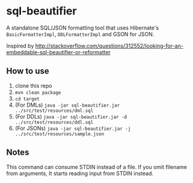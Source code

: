sql-beautifier
================

A standalone SQL/JSON formatting tool that uses Hibernate's `BasicFormatterImpl`, `DDLFormatterImpl` and GSON for JSON.

Inspired by http://stackoverflow.com/questions/312552/looking-for-an-embeddable-sql-beautifier-or-reformatter

## How to use

1. clone this repo
1. `mvn clean package`
1. `cd target`
1. (For DMLs) `java -jar sql-beautifier.jar ../src/test/resources/dml.sql`
1. (For DDLs) `java -jar sql-beautifier.jar -d ../src/test/resources/ddl.sql`
1. (For JSONs) `java -jar sql-beautifier.jar -j ../src/test/resources/sample.json`

## Notes

This command can consume STDIN instead of a file. If you omit filename from arguments, It starts reading input from STDIN instead.
